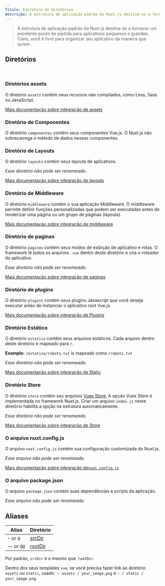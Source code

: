 ```yaml
---
Titulo: Estrutura de diretórios
Descrição: A estrutura de aplicação padrão do Nuxt.js destina-se a fornecer um ótimo ponto de partida para aplicativos grandes e pequenos.
---
```


> A estrutura de aplicação padrão do Nuxt.js destina-se a fornecer um excelente ponto de partida para aplicativos pequenos e grandes. Claro, você é livre para organizar seu aplicativo da maneira que quiser.


## Diretórios

<br />

### Diretórios assets
O diretório `assets` contém seus recursos não compilados, como Less, Sass ou JavaScript.

[Mais documentação sobre integração de assets](/guide/assets)

### Diretório de Componentes
O diretório `componentes` contém seus componentes Vue.js. O Nuxt.js não sobrecarrega o método de dados nesses componentes.

### Diretório de Layouts
O diretório `layouts` contém seus layouts de aplicativos.

_Esse diretório não pode ser renomeado._

[Mais documentação sobre integração de layouts](/guide/views#layouts)


### Diretório de Middleware
O diretório `middleware` contém o sua aplicação Middleware. O middleware permite definir funções personalizadas que podem ser executadas antes de renderizar uma página ou um grupo de páginas (layouts).

[Mais documentação sobre integração de middleware](/guide/routing#middleware)

### Diretório de paginas

O diretório `paginas` contém seus modos de exibição de aplicativo e rotas. O framework lê todos os arquivos `.vue` dentro deste diretório e cria o roteador do aplicativo.

_Esse diretório não pode ser renomeado._

[Mais documentação sobre integração de paginas](/guide/views)

### Diretório de plugins

O diretório `plugins` contém seus plugins Javascript que você deseja executar antes de instanciar o aplicativo root Vue.js.

[Mais documentação sobre integração de Plugins ](/guide/plugins)


### Diretório Estático

O diretório `estatico` contém seus arquivos estáticos. Cada arquivo dentro deste diretório é mapeado para `/`.

**Example:** `/estatico/robots.txt` is mapeado como `/robots.txt`

_Esse diretório não pode ser renomeado._

[Mais documentação sobre integração de Static](/guide/assets#static)

### Diretório Store

O diretório `store` contém seu arquivos [Vuex Store](http://vuex.vuejs.org/en/). A opção Vuex Store é implementada no framework Nuxt.js. Criar um arquivo `index.js` neste diretório habilita a opção na estrutura automaticamente.

_Esse diretório não pode ser renomeado._

[Mais documentação sobre integração de Store](/guide/vuex-store)

### O arquivo nuxt.config.js

O arquivo `nuxt.config.js` contém sua configuração customizada do Nuxt.js.

_Esse arquivo não pode ser renomeado._

[Mais documentação sobre integração de`nuxt.config.js`](/guide/configuration)

### O arquivo package.json 

O arquivo `package.json` contém suas dependências e scripts da aplicação.

_Esse arquivo não pode ser renomeado._

## Aliases

| Alias | Diretório |
|-----|------|
| `~` or `@` | [srcDir](/api/configuration-srcdir) |
| `~~` or `@@` | [rootDir](/api/configuration-rootdir) |

Por padrão, `srcDir` é o mesmo que` rootDir`.

<div class="Alert Alert--nuxt-green">

Dentro dos seus templates `vue`, se você precisa fazer link ao diretório` assets` ou `static`, usado ` ~ assets / your_image.png` e `~ / static / your_image.png`.

</div>
